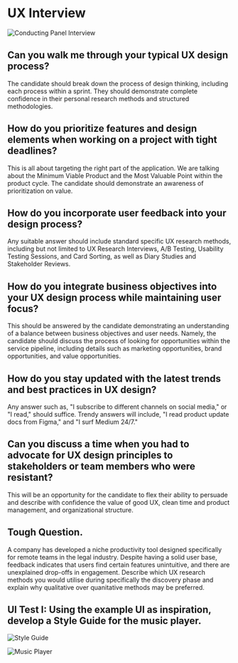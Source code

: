 # UX Interview 

![Conducting Panel Interview](https://www.4cornerresources.com/wp-content/uploads/2023/09/Conducting-panel-interview.jpg)

## Can you walk me through your typical UX design process?

The candidate should break down the process of design thinking, including each process within a sprint. They should demonstrate complete confidence in their personal research methods and structured methodologies. 

## How do you prioritize features and design elements when working on a project with tight deadlines?

This is all about targeting the right part of the application. We are talking about the Minimum Viable Product and the Most Valuable Point within the product cycle. The candidate should demonstrate an awareness of prioritization on value. 

## How do you incorporate user feedback into your design process?

Any suitable answer should include standard specific UX research methods, including but not limited to UX Research Interviews, A/B Testing, Usability Testing Sessions, and Card Sorting, as well as Diary Studies and Stakeholder Reviews. 

## How do you integrate business objectives into your UX design process while maintaining user focus?

This should be answered by the candidate demonstrating an understanding of a balance between business objectives and user needs. Namely, the candidate should discuss the process of looking for opportunities within the service pipeline, including details such as marketing opportunities, brand opportunities, and value opportunities.   

## How do you stay updated with the latest trends and best practices in UX design?

Any answer such as, "I subscribe to different channels on social media," or "I read," should suffice. Trendy answers will include, "I read product update docs from Figma," and "I surf Medium 24/7." 

## Can you discuss a time when you had to advocate for UX design principles to stakeholders or team members who were resistant?

This will be an opportunity for the candidate to flex their ability to persuade and describe with confidence the value of good UX, clean time and product management, and organizational structure.

## Tough Question. 

A company has developed a niche productivity tool designed specifically for remote teams in the legal industry. Despite having a solid user base, feedback indicates that users find certain features unintuitive, and there are unexplained drop-offs in engagement. Describe which UX research methods you would utilise during specifically the discovery phase and explain why qualitative over quanitative methods may be preferred. 

## UI Test I: Using the example UI as inspiration, develop a Style Guide for the music player. 

![Style Guide](https://res.cloudinary.com/chriskelly-it/image/upload/v1723032323/StyleGuide_awvblr.jpg)

![Music Player](https://res.cloudinary.com/chriskelly-it/image/upload/v1723031940/preview_1_q43qh8.png)

